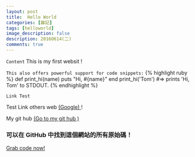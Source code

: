 ```yaml
---
layout: post
title:  Hello World
categories: [雜記]
tags: [helloworld]
image_description: false
description: 20160614(二)
comments: true
---
```



`Content`
This is my first websit ! 


`This also offers powerful support for code snippets:`
{% highlight ruby %}
def print_hi(name)
  puts "Hi, #{name}"
end
print_hi('Tom')
#=> prints 'Hi, Tom' to STDOUT.
{% endhighlight %}


`Link Test`

Test Link others web [ (Google) ][Google-path] ! 

My git hub [ (Go to my git hub ) ][GitHub-path]


[Google-path]:https://www.google.com.tw/
[GitHub-path]:https://github.com/KaiChunPeng/KaiChunPeng.github.io

### 可以在 GitHub 中找到這個網站的所有原始碼！

<a class="btn btn-default" href="https://github.com/KaiChunPeng/KaiChunPeng.github.io">Grab code now!</a>
